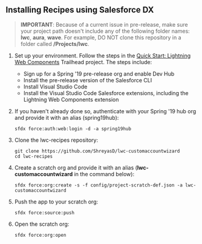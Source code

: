 ## Installing Recipes using Salesforce DX

> **IMPORTANT**: Because of a current issue in pre-release, make sure your project path doesn't include any of the following folder names: **lwc**, **aura**, **wave**. For example, DO NOT clone this repository in a folder called **/Projects/lwc**.

1. Set up your environment. Follow the steps in the [Quick Start: Lightning Web Components](https://trailhead.salesforce.com/content/learn/projects/quick-start-lightning-web-components/) Trailhead project. The steps include:

    - Sign up for a Spring '19 pre-release org and enable Dev Hub
    - Install the pre-release version of the Salesforce CLI
    - Install Visual Studio Code
    - Install the Visual Studio Code Salesforce extensions, including the Lightning Web Components extension

2. If you haven't already done so, authenticate with your Spring '19 hub org and provide it with an alias (spring19hub):

    ```
    sfdx force:auth:web:login -d -a spring19hub
    ```

3. Clone the lwc-recipes repository:

    ```
    git clone https://github.com/ShreyasD/lwc-customaccountwizard
    cd lwc-recipes
    ```

4. Create a scratch org and provide it with an alias (**lwc-customaccountwizard** in the command below):

    ```
    sfdx force:org:create -s -f config/project-scratch-def.json -a lwc-customaccountwizard
    ```

5. Push the app to your scratch org:

    ```
    sfdx force:source:push
    ```

6. Open the scratch org:

    ```
    sfdx force:org:open
    ```
